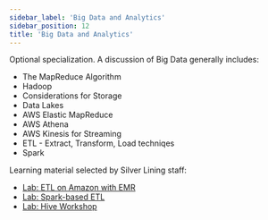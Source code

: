 ```yaml
---
sidebar_label: 'Big Data and Analytics'
sidebar_position: 12
title: 'Big Data and Analytics'
---
```


Optional specialization. A discussion of Big Data generally includes:
* The MapReduce Algorithm
* Hadoop
* Considerations for Storage
* Data Lakes
* AWS Elastic MapReduce
* AWS Athena
* AWS Kinesis for Streaming
* ETL - Extract, Transform, Load techniqes
* Spark

Learning material selected by Silver Lining staff:
* [Lab: ETL on Amazon with EMR](https://catalog.us-east-1.prod.workshops.aws/workshops/c86bd131-f6bf-4e8f-b798-58fd450d3c44/en-US/cluster-creation)
* [Lab: Spark-based ETL](https://catalog.us-east-1.prod.workshops.aws/workshops/c86bd131-f6bf-4e8f-b798-58fd450d3c44/en-US/spark-etl)
* [Lab: Hive Workshop](https://catalog.us-east-1.prod.workshops.aws/workshops/c86bd131-f6bf-4e8f-b798-58fd450d3c44/en-US/hive-workshop)